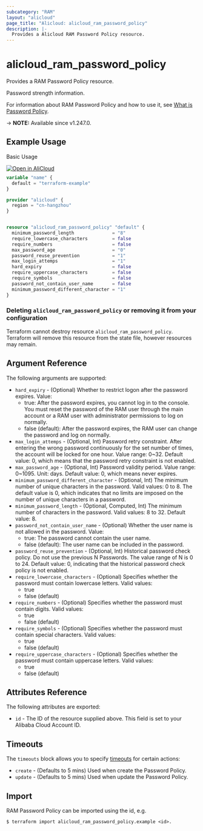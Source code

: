```yaml
---
subcategory: "RAM"
layout: "alicloud"
page_title: "Alicloud: alicloud_ram_password_policy"
description: |-
  Provides a Alicloud RAM Password Policy resource.
---
```


# alicloud_ram_password_policy

Provides a RAM Password Policy resource.

Password strength information.

For information about RAM Password Policy and how to use it, see [What is Password Policy](https://next.api.alibabacloud.com/document/Ram/2015-05-01/SetPasswordPolicy).

-> **NOTE:** Available since v1.247.0.

## Example Usage

Basic Usage

<div style="display: block;margin-bottom: 40px;"><div class="oics-button" style="float: right;position: absolute;margin-bottom: 10px;">
  <a href="https://api.aliyun.com/terraform?resource=alicloud_ram_password_policy&exampleId=6d42d04a-2407-784e-3a2c-5a080b15ac65c6902e96&activeTab=example&spm=docs.r.ram_password_policy.0.6d42d04a24&intl_lang=EN_US" target="_blank">
    <img alt="Open in AliCloud" src="https://img.alicdn.com/imgextra/i1/O1CN01hjjqXv1uYUlY56FyX_!!6000000006049-55-tps-254-36.svg" style="max-height: 44px; max-width: 100%;">
  </a>
</div></div>

```terraform
variable "name" {
  default = "terraform-example"
}

provider "alicloud" {
  region = "cn-hangzhou"
}


resource "alicloud_ram_password_policy" "default" {
  minimum_password_length              = "8"
  require_lowercase_characters         = false
  require_numbers                      = false
  max_password_age                     = "0"
  password_reuse_prevention            = "1"
  max_login_attemps                    = "1"
  hard_expiry                          = false
  require_uppercase_characters         = false
  require_symbols                      = false
  password_not_contain_user_name       = false
  minimum_password_different_character = "1"
}
```

### Deleting `alicloud_ram_password_policy` or removing it from your configuration

Terraform cannot destroy resource `alicloud_ram_password_policy`. Terraform will remove this resource from the state file, however resources may remain.

## Argument Reference

The following arguments are supported:
* `hard_expiry` - (Optional) Whether to restrict logon after the password expires. Value:
  - true: After the password expires, you cannot log in to the console. You must reset the password of the RAM user through the main account or a RAM user with administrator permissions to log on normally.
  - false (default): After the password expires, the RAM user can change the password and log on normally.
* `max_login_attemps` - (Optional, Int) Password retry constraint. After entering the wrong password continuously for the set number of times, the account will be locked for one hour.
Value range: 0~32.
Default value: 0, which means that the password retry constraint is not enabled.
* `max_password_age` - (Optional, Int) Password validity period.
Value range: 0~1095. Unit: days.
Default value: 0, which means never expires.
* `minimum_password_different_character` - (Optional, Int) The minimum number of unique characters in the password.
Valid values: 0 to 8.
The default value is 0, which indicates that no limits are imposed on the number of unique characters in a password.
* `minimum_password_length` - (Optional, Computed, Int) The minimum number of characters in the password.
Valid values: 8 to 32. Default value: 8.
* `password_not_contain_user_name` - (Optional) Whether the user name is not allowed in the password. Value:
  - true: The password cannot contain the user name.
  - false (default): The user name can be included in the password.
* `password_reuse_prevention` - (Optional, Int) Historical password check policy.
Do not use the previous N Passwords. The value range of N is 0 to 24.
Default value: 0, indicating that the historical password check policy is not enabled.
* `require_lowercase_characters` - (Optional) Specifies whether the password must contain lowercase letters. Valid values:
  - true
  - false (default)
* `require_numbers` - (Optional) Specifies whether the password must contain digits. Valid values:
  - true
  - false (default)
* `require_symbols` - (Optional) Specifies whether the password must contain special characters. Valid values:
  - true
  - false (default)
* `require_uppercase_characters` - (Optional) Specifies whether the password must contain uppercase letters. Valid values:
  - true
  - false (default)

## Attributes Reference

The following attributes are exported:
* `id` - The ID of the resource supplied above. This field is set to your Alibaba Cloud Account ID.

## Timeouts

The `timeouts` block allows you to specify [timeouts](https://developer.hashicorp.com/terraform/language/resources/syntax#operation-timeouts) for certain actions:
* `create` - (Defaults to 5 mins) Used when create the Password Policy.
* `update` - (Defaults to 5 mins) Used when update the Password Policy.

## Import

RAM Password Policy can be imported using the id, e.g.

```shell
$ terraform import alicloud_ram_password_policy.example <id>.
```